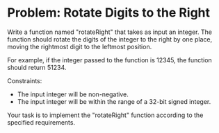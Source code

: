 # Problem: Rotate Digits to the Right

Write a function named "rotateRight" that takes as input an integer. The function should rotate the digits of the integer to the right by one place, moving the rightmost digit to the leftmost position.

For example, if the integer passed to the function is 12345, the function should return 51234.

Constraints:
- The input integer will be non-negative.
- The input integer will be within the range of a 32-bit signed integer.

Your task is to implement the "rotateRight" function according to the specified requirements.




